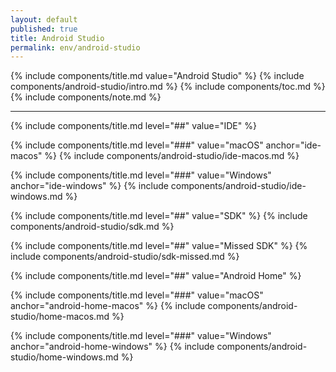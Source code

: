 ```yaml
---
layout: default
published: true
title: Android Studio
permalink: env/android-studio
---
```


{% include components/title.md value="Android Studio" %}
{% include components/android-studio/intro.md %}
{% include components/toc.md %}
{% include components/note.md %}

---

<!-- IDE -->
{% include components/title.md level="##" value="IDE" %}

{% include components/title.md level="###" value="macOS" anchor="ide-macos" %}
{% include components/android-studio/ide-macos.md %}

{% include components/title.md level="###" value="Windows" anchor="ide-windows" %}
{% include components/android-studio/ide-windows.md %}

<!-- SDK -->
{% include components/title.md level="##" value="SDK" %}
{% include components/android-studio/sdk.md %}

<!-- CMissed SDK -->
{% include components/title.md level="##" value="Missed SDK" %}
{% include components/android-studio/sdk-missed.md %}

<!-- Android Home -->
{% include components/title.md level="##" value="Android Home" %}

{% include components/title.md level="###" value="macOS" anchor="android-home-macos" %}
{% include components/android-studio/home-macos.md %}

{% include components/title.md level="###" value="Windows" anchor="android-home-windows" %}
{% include components/android-studio/home-windows.md %}
